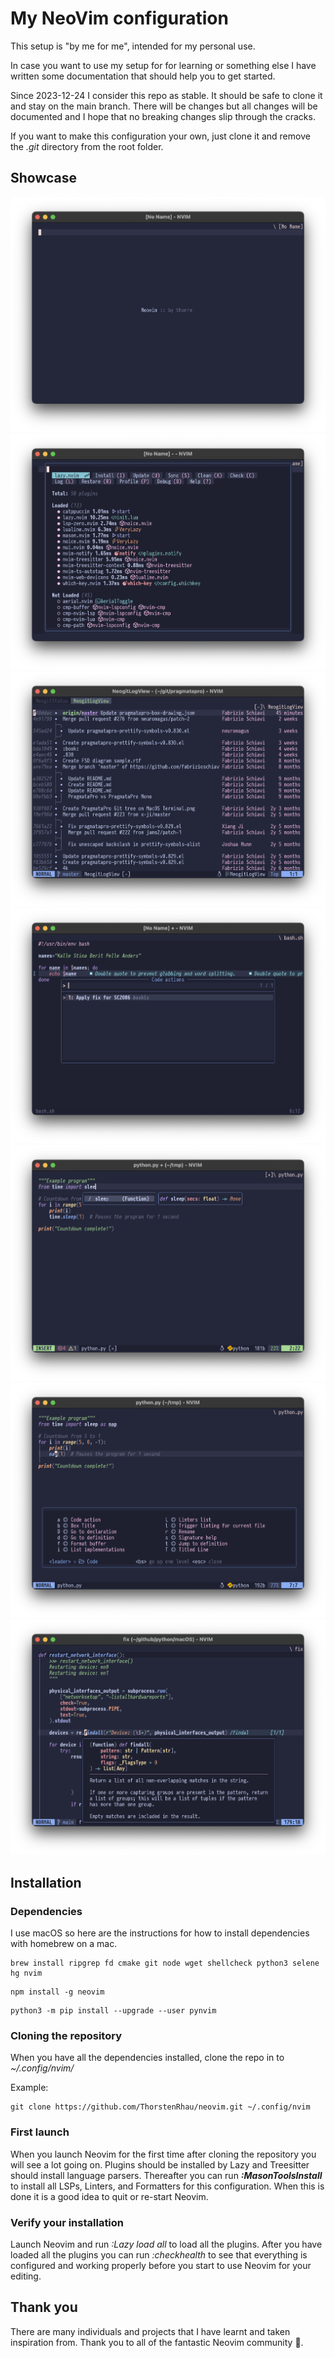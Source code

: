 # My NeoVim configuration

This setup is "by me for me", intended for my personal use.

In case you want to use my setup for for learning or something else I have
written some documentation that should help you to get started.

Since 2023-12-24 I consider this repo as stable. It should be safe to clone it
and stay on the main branch. There will be changes but all changes will be
documented and I hope that no breaking changes slip through the cracks.

If you want to make this configuration your own, just clone it and remove the
_.git_ directory from the root folder.

## Showcase

![greeter](./img/greeter.png) ![lazy](./img/lazy.png)
![git log](./img/gitlog.png) ![bash_ls](./img/bashls.png)
![import](./img/import.png) ![which-key](./img/whichkey.png)
![hoverdoc](./img/hoverdoc.png)

## Installation

### Dependencies

I use macOS so here are the instructions for how to install dependencies with
homebrew on a mac.

```
brew install ripgrep fd cmake git node wget shellcheck python3 selene hg nvim
```

```
npm install -g neovim
```

```
python3 -m pip install --upgrade --user pynvim
```

### Cloning the repository

When you have all the dependencies installed, clone the repo in to
_~/.config/nvim/_

Example:

```
git clone https://github.com/ThorstenRhau/neovim.git ~/.config/nvim
```

### First launch

When you launch Neovim for the first time after cloning the repository you will
see a lot going on. Plugins should be installed by Lazy and Treesitter should
install language parsers. Thereafter you can run **_:MasonToolsInstall_** to
install all LSPs, Linters, and Formatters for this configuration. When this is
done it is a good idea to quit or re-start Neovim.

### Verify your installation

Launch Neovim and run _:Lazy load all_ to load all the plugins. After you have
loaded all the plugins you can run _:checkhealth_ to see that everything is
configured and working properly before you start to use Neovim for your editing.

## Thank you

There are many individuals and projects that I have learnt and taken inspiration
from. Thank you to all of the fantastic Neovim community 🙏.
